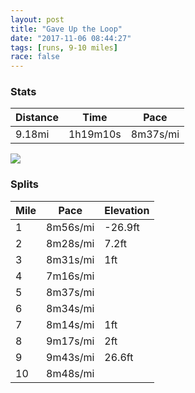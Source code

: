 ```yaml
---
layout: post
title: "Gave Up the Loop"
date: "2017-11-06 08:44:27"
tags: [runs, 9-10 miles]
race: false
---
```


### Stats

| Distance | Time | Pace |
|----------|------|------|
|9.18mi|1h19m10s|8m37s/mi|

<img src='https://maps.googleapis.com/maps/api/staticmap?maptype=roadmap&path=enc:u_uwFdmtbMMlBhEtDiEdPlQvNwBs@e@lCjXvHdr@bA_B?loAbN}A`Ej@jOzQ~AuAaA|FrDv@sBjBhAx@eHjCtB`Cg@TlFfFdBvOrBpA}BhIfFfH{A\_C_A}AnBkQlHk@~G_MqCaTcEaGc@eIaIyF_CmD`@}BiC`AeByAeGgVgIml@@}LeFkLe@sJnAcKk@}St@yDWiHwBiEy^iP_n@aLy@vBwAK\dDeMvd@iCeAsCdFeKza@yFq@_IiHyAhA&key=AIzaSyC1MId7bFpkLXNAaYhBSTb8jLyiSqzbDtM&size=800x800&markers=color:yellow|label:S|40.74507,-74.00163&markers=color:green|label:F|40.733300000000014,-73.98477999999999'>

### Splits

| Mile | Pace | Elevation |
|------|------|-----------|
|1|8m56s/mi|-26.9ft|
|2|8m28s/mi|7.2ft|
|3|8m31s/mi|1ft|
|4|7m16s/mi||
|5|8m37s/mi||
|6|8m34s/mi||
|7|8m14s/mi|1ft|
|8|9m17s/mi|2ft|
|9|9m43s/mi|26.6ft|
|10|8m48s/mi||
